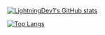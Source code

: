 [![LightningDev1's GitHub stats](https://github-readme-stats.vercel.app/api?username=LightningDev1&count_private=true&show_icons=true&theme=react&border_radius=15)](https://github.com/anuraghazra/github-readme-stats)

[![Top Langs](https://github-readme-stats.vercel.app/api/top-langs/?username=LightningDev1&count_private=true&exclude_repo=webview&theme=react&border_radius=15)](https://github.com/anuraghazra/github-readme-stats)
